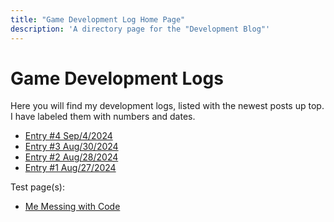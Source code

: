 ```yaml
---
title: "Game Development Log Home Page"
description: 'A directory page for the "Development Blog"'
---
```


# Game Development Logs

Here you will find my development logs, listed with the newest posts up top. I have labeled them with numbers and dates.

<ul>
<li><a href="/devlog/sep-4-2024">Entry #4 Sep/4/2024</a></li>
<li><a href="/devlog/aug-30-2024">Entry #3 Aug/30/2024</a></li>
<li><a href="/devlog/aug-28-2024">Entry #2 Aug/28/2024</a></li>
<li><a href="/devlog/aug-27-2024">Entry #1 Aug/27/2024</a></li>
</ul>

Test page(s):

<ul><li><a href="/devlog/coding-experiment">Me Messing with Code</a></li></ul>
